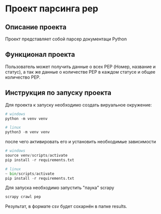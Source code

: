 # Проект парсинга pep

## Описание проекта

Проект представляет собой парсер документаци Python

## Функционал проекта

Пользователь может получить данные о всех PEP (Номер, название и статус), а так же данные о количестве PEP в каждом статусе и общее количество PEP.

## Инструкция по запуску проекта

Для проекта к запуску необходимо создать вируальное окружение:

```python
# windows
python -m venv venv

# linux
python3 -m venv venv
```

после чего активировать его и установить необходимые зависимости

```python
# windows
source venv/scripts/activate
pip install -r requirements.txt

# linux
~ bin/scripts/activate
pip install -r requirements.txt
```

Для запуска необходимо запустить "паука" scrapy

```python
scrapy crawl pep
```

Результат, в формате csv будет сохарнён в папке results.